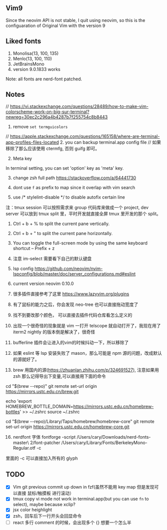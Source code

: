 ## Vim9

Since the neovim API is not stable, I quit using neovim, so this is the configuaration of Original Vim with the version 9

## Liked fonts

1. Monolisa(13, 100, 135)
2. Menlo(13, 100, 110)
3. JetBrainsMono
4. version 9.0.1833 works

Note: all fonts are nerd-font patched.

## Notes

// https://vi.stackexchange.com/questions/28489/how-to-make-vim-colorscheme-work-on-big-sur-terminal?newreg=30ec2c296a4b4287b7f255754c8b8443

1. remove `set termguicolors`

// https://apple.stackexchange.com/questions/165158/where-are-terminal-app-profiles-files-located 2. you can backup terminal.app config file
// 如果移除了那么应该使用 ctermfg, 否则 guifg 即可。

2. Meta key

In terminal setting, you can set 'option' key as 'meta' key.

3. change zsh full path
https://stackoverflow.com/a/64441730

4. dont use `f` as prefix to map since it overlap with vim search
5. use /* stylelint-disable */ to disable autofix certain line

注：tmux session 可以按照需求来 group 代码库来做成一个 project, dev server 可以放到 tmux split 里，平时开发就直接全屏 tmux 里开发的那个 split。

1. Ctrl + b + % to split the current pane vertically.
2. Ctrl + b + " to split the current pane horizontally.
3. You can toggle the full-screen mode by using the same keyboard shortcut – Prefix + z

6. 注意 im-select 需要看下自己的默认键盘
7. lsp config https://github.com/neovim/nvim-lspconfig/blob/master/doc/server_configurations.md#eslint
8. current version neovim 0.10.0
9. 很多插件直接参考了这里 https://www.lazyvim.org/plugins
10. 有了鼠标的能力之后，你会发现 neo-tree 也可以直接拖动宽度了
11. 找不到要改那个颜色， 可以直接去插件代码仓库看怎么定义的
12. 出现一个很奇怪的现象就是 vim 一打开 telscope 就自动打开了，我现在用了 iterm2 nightly 的版本倒是解决了，很奇怪
13. bufferline 插件会让进入的vim的时候抖动一下，所以移除了
14. 如果 eslint 等 lsp 安装失败了 mason，那么可能是 npm 源的问题，改成默认的源就好了。
15. brew 用国内的源(https://zhuanlan.zhihu.com/p/324691527), 注意如果用 zsh 那么记得导出下变量,可以直接用下面的命令

cd "$(brew --repo)"
git remote set-url origin https://mirrors.ustc.edu.cn/brew.git

echo 'export HOMEBREW_BOTTLE_DOMAIN=https://mirrors.ustc.edu.cn/homebrew-bottles' >> ~/.zshrc
source ~/.zshrc

cd "$(brew --repo)/Library/Taps/homebrew/homebrew-core"
git remote set-url origin https://mirrors.ustc.edu.cn/homebrew-core.git

16. nerdfont 字体
fontforge -script /Users/cary/Downloads/nerd-fonts-master\ 2/font-patcher /Users/cary/Library/Fonts/BerkeleyMono-Regular.otf -c

里面的 -c 可以直接加入所有的 glyph

## TODO

- [x] Vim git previous commit up down in fzf(虽然不能用 key map 但是发现可以直接 鼠标/触摸板 进行滚动）
- [x] tmux copy vi mode not work in terminal.app(but you can use `fn` to select), maybe because xclip?
- [x] jsx color heighlight
- [x] zsh，回车后下一行开头会回显命令
- [ ] react 多行 comment 的时候，会出现多个 {} 想要一个怎么半
